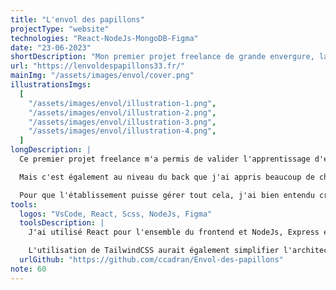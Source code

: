 ```yaml
---
title: "L'envol des papillons"
projectType: "website"
technologies: "React-NodeJs-MongoDB-Figma"
date: "23-06-2023"
shortDescription: "Mon premier projet freelance de grande envergure, la refonte complète du site d'une école Montessori. Il comprend une partie vitrine qui présente l'établissement, ainsi qu'un Blog, mais également un espace parent pour y publier des informations qui leur seront seulement accessibles."
url: "https://lenvoldespapillons33.fr/"
mainImg: "/assets/images/envol/cover.png"
illustrationsImgs:
  [
    "/assets/images/envol/illustration-1.png",
    "/assets/images/envol/illustration-2.png",
    "/assets/images/envol/illustration-3.png",
    "/assets/images/envol/illustration-4.png",
  ]
longDescription: |
  Ce premier projet freelance m'a permis de valider l'apprentissage d'énormément de concept de React. En amont, je me suis occupé de tout le design avec notamment une grosse partie recherche utilisateur avant de passer au maquettage sur Figma.

  Mais c'est également au niveau du back que j'ai appris beaucoup de chose, avec notamment l'implémentation d'un Blog, mais aussi de bien d'autres fonctionnalités comme la possibilité de laisser des avis pour les parents par exemple.

  Pour que l'établissement puisse gérer tout cela, j'ai bien entendu créé une partie admin.
tools:
  logos: "VsCode, React, Scss, NodeJs, Figma"
  toolsDescription: |
    J'ai utilisé React pour l'ensemble du frontend et NodeJs, Express et MongoDB pour le back. Je pense que j'aurais pu me simplifier la tâche en utilisant un headless CMS mais le faire from scratch m'a permis d'emmagasiner beaucoup de connaissance.

    L'utilisation de TailwindCSS aurait également simplifier l'architecture de mon projet.
  urlGithub: "https://github.com/ccadran/Envol-des-papillons"
note: 60
---
```

